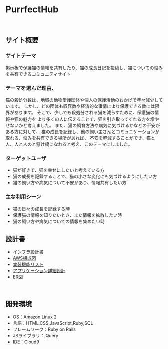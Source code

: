 # PurrfectHub
​
## サイト概要

### サイトテーマ

掲示板で保護猫の情報を共有したり、猫の成長日記を投稿し、猫についての悩みを共有できるコミュニティサイト

### テーマを選んだ理由、
猫の殺処分数は、地域の動物愛護団体や個人の保護活動のおかげで年々減少しています。
しかし、どの団体も収容数や経済的な事情により保護できる数には限界があります。
そこで、少しでも殺処分される猫を減らすために、保護猫の情報や猫の魅力を
より多くの人に伝えることで、猫を引き取ってくれる方を増やせないかと考えました。
また、猫の飼育方法や病気に気づけるかなどの不安がある方に対して、
猫の成長を記録し、他の飼い主さんとコミュニケーションが取れる、悩みを共有できる場所があれば、
不安を軽減することができ、猫と人、人と人のと懸け橋になれると考え、このテーマにしました。

### ターゲットユーザ
- 猫が好きで、猫を幸せにしたいと考えている方
- 猫の成長を記録することで、猫の小さな変化にも気づけるようにしたい方
- 猫の飼い方や病気について不安があり、情報共有したい方

### 主な利用シーン
- 猫の日々の成長を記録する時
- 保護猫の情報を知りたいとき、また情報を拡散したい時
- 猫の飼い方や病気についての情報を集めたい時

## 設計書
- <a href="https://docs.google.com/spreadsheets/d/12IXomDmmSEy_YFUpN_cJsEAosxGcfRhUfP7_jcK0rUA/edit?usp=sharing" target="_blank">インフラ設計書</a>
- <a href="https://drive.google.com/file/d/1hbRBXo8R0xL6d0ZR6Wq_9hNG4P-MQFwp/view?usp=sharing" target="_blank">AWS構成図</a>
- <a href="https://docs.google.com/spreadsheets/d/1rurvoqe87QFCCqwtwlkxSmOsC_fJgUyyBWTzxojXDHI/edit?usp=sharing" target="_blank">実装機能リスト</a>
- <a href="https://docs.google.com/spreadsheets/d/1S0cuHevk8dJLI2mTyfTz18sXgpHN8zQnHq_dq94LSKg/edit?usp=sharing" target="_blank">アプリケーション詳細設計</a>
- <a href="https://drive.google.com/file/d/1YvtlVUD2eJvCxlBqpLREXskoQSAePcS0/view?usp=sharing" target="_blank">ER図</a>

​
## 開発環境
- OS：Amazon Linux 2
- 言語：HTML,CSS,JavaScript,Ruby,SQL
- フレームワーク：Ruby on Rails
- JSライブラリ：jQuery
- IDE：Cloud9
​



